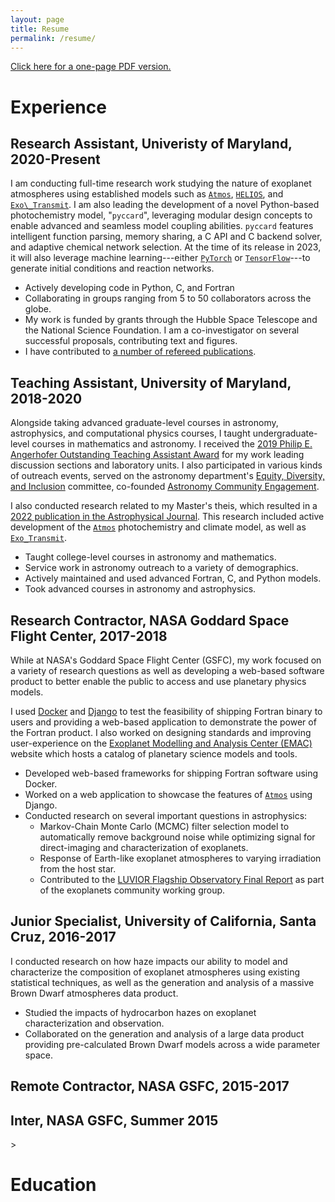 ```yaml
---
layout: page
title: Resume
permalink: /resume/
---
```

<!-- Using tables to make a pretty layout -->

[Click here for a one-page PDF version.](/documents/professional/resume.pdf)

# Experience

## Research Assistant, Univeristy of Maryland, 2020-Present

I am conducting full-time research work studying the nature of exoplanet
atmospheres using
established models such as
[`Atmos`](https://github.com/VirtualPlanetaryLaboratory/atmos),
[`HELIOS`](https://github.com/exoclime/HELIOS), and
[`Exo\_Transmit`](https://github.com/teald/Exo_Transmit).
I am also leading the development of a novel Python-based photochemistry model,
"`pyccard`", leveraging modular design concepts to enable advanced and seamless
model coupling abilities. `pyccard` features intelligent function parsing,
memory sharing, a C API and C backend solver, and adaptive chemical network
selection. At the time of its release in 2023, it will also leverage machine
learning---either [`PyTorch`](https://github.com/pytorch/pytorch) or
[`TensorFlow`](https://github.com/tensorflow/tensorflow)---to generate initial
conditions and reaction networks.

+ Actively developing code in Python, C, and Fortran
+ Collaborating in groups ranging from 5 to 50 collaborators across the globe.
+ My work is funded by grants through the Hubble Space Telescope and the National Science Foundation. I am a co-investigator on several successful proposals, contributing text and figures.
+ I have contributed to [a number of refereed publications](https://tinyurl.com/adsentries).

## Teaching Assistant, University of Maryland, 2018-2020

Alongside taking advanced graduate-level courses in astronomy, astrophysics,
and computational physics courses, I taught undergraduate-level courses in
mathematics and astronomy. I received the [2019 Philip E. Angerhofer
Outstanding Teaching Assistant
Award](https://www.astro.umd.edu/resources/internal/awards/dept/angerhofer.html)
for my work leading discussion sections and laboratory units. I also
participated in various kinds of outreach events, served on the astronomy
department's [Equity, Diversity, and
Inclusion](https://www.astro.umd.edu/EDI/EDICommittee.html) committee,
co-founded [Astronomy Community Engagement](https://ace.astro.umd.edu/).

I also conducted research related to my Master's theis, which resulted in a
[2022 publication in the Astrophysical
Journal](https://ui.adsabs.harvard.edu/abs/2022ApJ...927...90T/abstract). This
research included active development of the
[`Atmos`](https://github.com/VirtualPlanetaryLaboratory/atmos) photochemistry
and climate model, as well as
[`Exo_Transmit`](https://github.com/teald/Exo_Transmit).

+ Taught college-level courses in astronomy and mathematics.
+ Service work in astronomy outreach to a variety of demographics.
+ Actively maintained and used advanced Fortran, C, and Python models.
+ Took advanced courses in astronomy and astrophysics. 

## Research Contractor, NASA Goddard Space Flight Center, 2017-2018

While at NASA's Goddard Space Flight Center (GSFC), my work focused on a
variety of research questions as well as developing a web-based software
product to better enable the public to access and use planetary physics models.

I used [Docker](https://www.docker.com/) and
[Django](https://github.com/django/django) to test the feasibility of shipping
Fortran binary to users and providing a web-based application to demonstrate
the power of the Fortran product. I also worked on designing standards and
improving user-experience on the [Exoplanet Modelling and Analysis Center
(EMAC)](https://emac.gsfc.nasa.gov/) website which hosts a catalog of planetary
science models and tools.

+ Developed web-based frameworks for shipping Fortran software using Docker.
+ Worked on a web application to showcase the features of [`Atmos`](https://github.com/VirtualPlanetaryLaboratory/atmos) using Django.
+ Conducted research on several important questions in astrophysics:
    + Markov-Chain Monte Carlo (MCMC) filter selection model to automatically remove background noise while optimizing signal for direct-imaging and characterization of exoplanets.
    + Response of Earth-like exoplanet atmospheres to varying irradiation from the host star.
    + Contributed to the [LUVIOR Flagship Observatory Final Report](https://asd.gsfc.nasa.gov/luvoir/reports/) as part of the
      exoplanets community working group.

## Junior Specialist, University of California, Santa Cruz, 2016-2017

I conducted research on how haze impacts our ability to model and characterize the composition of exoplanet atmospheres using existing statistical techniques, as well as the generation and analysis of a massive Brown Dwarf atmospheres data product.

+ Studied the impacts of hydrocarbon hazes on exoplanet characterization and observation.
+ Collaborated on the generation and analysis of a large data product providing pre-calculated Brown Dwarf models across a wide parameter space.


## Remote Contractor, NASA GSFC, 2015-2017

## Inter, NASA GSFC, Summer 2015

<!-- Education -->>
# Education
